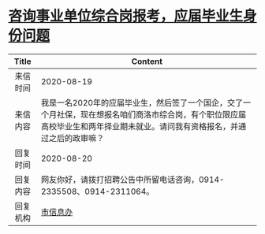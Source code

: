 # <a href="http://www.shangluo.gov.cn/zmhd/ldxxxx.jsp?urltype=leadermail.LeaderMailContentUrl&wbtreeid=1112&leadermailid=6344">咨询事业单位综合岗报考，应届毕业生身份问题</a>
|Title|Content|
|:---:|---|
|来信时间|2020-08-19|
|来信内容|我是一名2020年的应届毕业生，然后签了一个国企，交了一个月社保，现在想报名咱们商洛市综合岗，有个职位限应届高校毕业生和两年择业期未就业。请问我有资格报名，并通过之后的政审嘛？|
|回复时间|2020-08-20|
|回复内容|网友你好，请拨打招聘公告中所留电话咨询，0914-2335508、0914-2311064。|
|回复机构|<a href="../../categories/agencies/市信息办.md">市信息办</a>|
